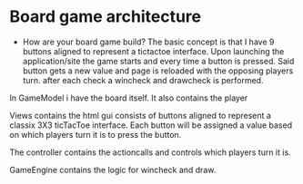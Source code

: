 # Board game architecture

* How are your board game build?
The basic concept is that I have 9 buttons aligned to represent a tictactoe interface. Upon launching the application/site the game starts and every time a button is pressed. Said button gets a new value and page is reloaded with the opposing players turn. 
after each check a wincheck and drawcheck is performed.

In GameModel i have the board itself. It also contains the player

Views contains the html gui consists of buttons aligned to represent a classix 3X3 ticTacToe interface. Each button will be assigned a value based on which players turn it is to press the button.

The controller contains the actioncalls and controls which players turn it is.

GameEngine contains the logic for wincheck and draw.
